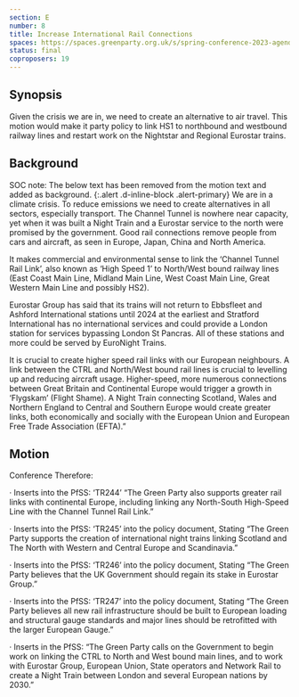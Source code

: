 ```yaml
---
section: E
number: 8
title: Increase International Rail Connections
spaces: https://spaces.greenparty.org.uk/s/spring-conference-2023-agenda-forum/?contentId=120296
status: final
coproposers: 19
---
```

## Synopsis
Given the crisis we are in, we need to create an alternative to air travel. This motion would make it party policy to link HS1 to northbound and westbound railway lines and restart work on the Nightstar and Regional Eurostar trains.

## Background
SOC note: The below text has been removed from the motion text and added as background.
{:.alert .d-inline-block .alert-primary}
We are in a climate crisis. To reduce emissions we need to create alternatives in all sectors, especially transport. The Channel Tunnel is nowhere near capacity, yet when it was built a Night Train and a Eurostar service to the north were promised by the government. Good rail connections remove people from cars and aircraft, as seen in Europe, Japan, China and North America.

It makes commercial and environmental sense to link the ‘Channel Tunnel Rail Link’, also known as ‘High Speed 1’ to North/West bound railway lines (East Coast Main Line, Midland Main Line, West Coast Main Line, Great Western Main Line and possibly HS2).

Eurostar Group has said that its trains will not return to Ebbsfleet and Ashford International stations until 2024 at the earliest and Stratford International has no international services and could provide a London station for services bypassing London St Pancras. All of these stations and more could be served by EuroNight Trains.

It is crucial to create higher speed rail links with our European neighbours. A link between the CTRL and North/West bound rail lines is crucial to levelling up and reducing aircraft usage. Higher-speed, more numerous connections between Great Britain and Continental Europe would trigger a growth in ‘Flygskam’ (Flight Shame). A Night Train connecting Scotland, Wales and Northern England to Central and Southern Europe would create greater links, both economically and socially with the European Union and European Free Trade Association (EFTA).”

## Motion
Conference Therefore:

·       Inserts into the PfSS: ‘TR244’ “The Green Party also supports greater rail links with continental Europe, including linking any North-South High-Speed Line with the Channel Tunnel Rail Link.”

·       Inserts into the PfSS: ‘TR245’ into the policy document, Stating “The Green Party supports the creation of international night trains linking Scotland and The North with Western and Central Europe and Scandinavia.”

·       Inserts into the PfSS: ‘TR246’ into the policy document, Stating “The Green Party believes that the UK Government should regain its stake in Eurostar Group.”

·       Inserts into the PfSS: ‘TR247’ into the policy document, Stating “The Green Party believes all new rail infrastructure should be built to European loading and structural gauge standards and major lines should be retrofitted with the larger European Gauge.”

·       Inserts in the PfSS: “The Green Party calls on the Government to begin work on linking the CTRL to North and West bound main lines, and to work with Eurostar Group, European Union, State operators and Network Rail to create a Night Train between London and several European nations by 2030.”

